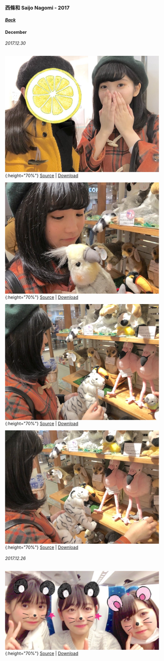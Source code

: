 ### 西條和 Saijo Nagomi - 2017
##### [Back](SaijoNagomi.md)

#### December

###### 2017.12.30
![20171230_Blog_Nagomi_#1.JPG](../../../Album/Backup/Blog/Nagomi/Dec2017/20171230_Blog_Nagomi_%231.JPG){:height="70%"}
[Source](http://blog.nanabunnonijyuuni.com/s/n227/diary/detail/115?ima=5613&cd=blog) | [Download](https://github.com/LYHPandaKing/227PhotoBackup/raw/master/Album/Backup/Blog/Nagomi/Dec2017/20171230_Blog_Nagomi_%231.JPG)

![20171230_Blog_Nagomi_#2.JPG](../../../Album/Backup/Blog/Nagomi/Dec2017/20171230_Blog_Nagomi_%232.JPG){:height="70%"}
[Source](http://blog.nanabunnonijyuuni.com/s/n227/diary/detail/115?ima=5613&cd=blog) | [Download](https://github.com/LYHPandaKing/227PhotoBackup/raw/master/Album/Backup/Blog/Nagomi/Dec2017/20171230_Blog_Nagomi_%232.JPG)

![20171230_Blog_Nagomi_#3.PNG](../../../Album/Backup/Blog/Nagomi/Dec2017/20171230_Blog_Nagomi_%233.PNG){:height="70%"}
[Source](http://blog.nanabunnonijyuuni.com/s/n227/diary/detail/115?ima=5613&cd=blog) | [Download](https://github.com/LYHPandaKing/227PhotoBackup/raw/master/Album/Backup/Blog/Nagomi/Dec2017/20171230_Blog_Nagomi_%233.PNG)

![20171230_Blog_Nagomi_#4.JPG](../../../Album/Backup/Blog/Nagomi/Dec2017/20171230_Blog_Nagomi_%234.JPG){:height="70%"}
[Source](http://blog.nanabunnonijyuuni.com/s/n227/diary/detail/115?ima=5613&cd=blog) | [Download](https://github.com/LYHPandaKing/227PhotoBackup/raw/master/Album/Backup/Blog/Nagomi/Dec2017/20171230_Blog_Nagomi_%234.JPG)

###### 2017.12.26
![20171226_Blog_Nagomi_#2.JPG](../../../Album/Backup/Blog/Nagomi/Dec2017/20171226_Blog_Nagomi_%232.JPG){:height="70%"}
[Source](http://blog.nanabunnonijyuuni.com/s/n227/diary/detail/58?ima=1402&cd=blog) | [Download](https://github.com/LYHPandaKing/227PhotoBackup/raw/master/Album/Backup/Blog/Nagomi/Dec2017/20171226_Blog_Nagomi_%232.JPG)
